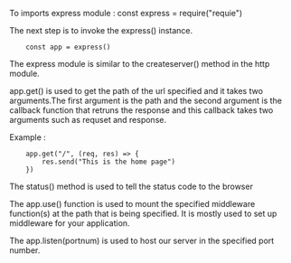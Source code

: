 To imports express module :
        const express = require("requie")

The  next step is to invoke the express() instance.

        const app = express()

The express module is similar to the createserver() method in the http module.

app.get() is used to get the path of the url specified and it takes two arguments.The first argument is the path and the second argument is the callback function that retruns the response and this callback takes two arguments such as requset and response.

Example :

        app.get("/", (req, res) => {
            res.send("This is the home page")
        })

The status() method is used to tell the status code to the browser 

The app.use() function is used to mount the specified middleware function(s) at the path that is being specified. It is mostly used to set up middleware for your application. 

The app.listen(portnum) is used to host our server in the specified  port number. 